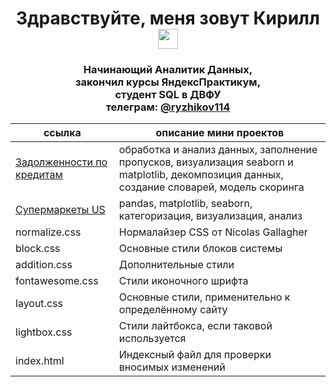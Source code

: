 <h1 align="center">Здравствуйте, меня зовут Кирилл</a> 
<img src="https://github.com/blackcater/blackcater/raw/main/images/Hi.gif" height="32"/></h1>
<h3 align="center">Начинающий Аналитик Данных, 
                  </br> закончил курсы ЯндексПрактикум,
                  </br> студент SQL в ДВФУ
                  </br> телеграм: <a href="https://t.me/ryzhikov114" target="_blank">@ryzhikov114</a></h3>

ссылка  | описание мини проектов
----------------|----------------------
[Задолженности по кредитам](p2_bank)       | обработка и анализ данных, заполнение пропусков, визуализация seaborn и matplotlib, декомпозиция данных, создание словарей, модель скоринга
[Супермаркеты US](store_branches)       | pandas, matplotlib, seaborn, категоризация, визуализация, анализ
normalize.css   | Нормалайзер CSS от Nicolas Gallagher
block.css       | Основные стили блоков системы
addition.css    | Дополнительные стили
fontawesome.css | Стили иконочного шрифта
layout.css      | Основные стили, применительно к определённому сайту
lightbox.css    | Стили лайтбокса, если таковой используется
index.html      | Индексный файл для проверки вносимых изменений
